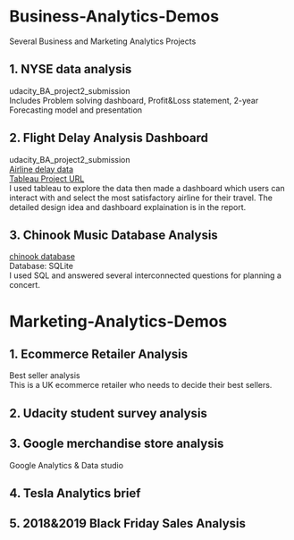 # Business-Analytics-Demos
Several Business and Marketing Analytics Projects

## 1. NYSE data analysis  
udacity_BA_project2_submission  
Includes Problem solving dashboard, Profit&Loss statement, 2-year Forecasting model and presentation  

## 2. Flight Delay Analysis Dashboard
udacity_BA_project2_submission  
[Airline delay data](https://d17h27t6h515a5.cloudfront.net/topher/2017/December/5a3b1fad_flight-delays/flight-delays.zip)  
[Tableau Project URL](https://public.tableau.com/profile/papaya6214#!/vizhome/Chooseyourbestairline/Story2)  
I used tableau to explore the data then made a dashboard which users can interact with and select the most satisfactory airline for their travel. The detailed design idea and dashboard explaination is in the report.  

## 3. Chinook Music Database Analysis
[chinook database](http://video.udacity-data.com.s3.amazonaws.com/topher/2017/September/59cdaf80_chinook-db/chinook-db.zip)  
Database: SQLite  
I used SQL and answered several interconnected questions for planning a concert.  


# Marketing-Analytics-Demos
## 1. Ecommerce Retailer Analysis  
Best seller analysis   
This is a UK ecommerce retailer who needs to decide their best sellers.   
## 2. Udacity student survey analysis   

## 3. Google merchandise store analysis  
Google Analytics & Data studio  

## 4. Tesla Analytics brief  

## 5. 2018&2019 Black Friday Sales Analysis
